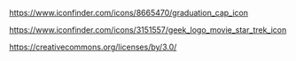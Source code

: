 https://www.iconfinder.com/icons/8665470/graduation_cap_icon

https://www.iconfinder.com/icons/3151557/geek_logo_movie_star_trek_icon

https://creativecommons.org/licenses/by/3.0/
